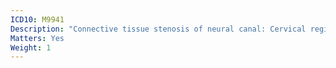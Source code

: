 ```yaml
---
ICD10: M9941
Description: "Connective tissue stenosis of neural canal: Cervical region"
Matters: Yes
Weight: 1
---
```

